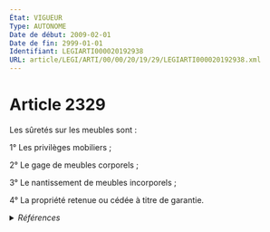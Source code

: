 ```yaml
---
État: VIGUEUR
Type: AUTONOME
Date de début: 2009-02-01
Date de fin: 2999-01-01
Identifiant: LEGIARTI000020192938
URL: article/LEGI/ARTI/00/00/20/19/29/LEGIARTI000020192938.xml
---
```


<h1>Article 2329</h1>

Les sûretés sur les meubles sont :<br />

1° Les privilèges mobiliers ;<br />

2° Le gage de meubles corporels ;<br />

3° Le nantissement de meubles incorporels ;<br />

4° La propriété retenue ou cédée à titre de garantie.


<details>
  <summary><em>Références</em></summary>

  <h2>Articles faisant référence à l'article</h2>
  
  <ul>
    <li>
      <a href="https://legal.tricoteuses.fr//redirection/LEGIARTI000020180701?vers=git&vers=legifrance">Ordonnance n° 2009-112 du 30 janvier 2009 portant diverses mesures relatives à la fiducie - article 3 ENTIEREMENT_MODIF</a> MODIFIE source
    </li>
  </ul>
  
  <h2>Références faites par l'article</h2>
  
  <ul>
    <li>
      2009-01-30 MODIFIE cible <a href="https://legal.tricoteuses.fr//redirection/LEGIARTI000020180701?vers=git&vers=legifrance">Ordonnance n° 2009-112 du 30 janvier 2009 portant diverses mesures relatives à la fiducie - article 3 ENTIEREMENT_MODIF</a>
    </li>
  </ul>
</details>
